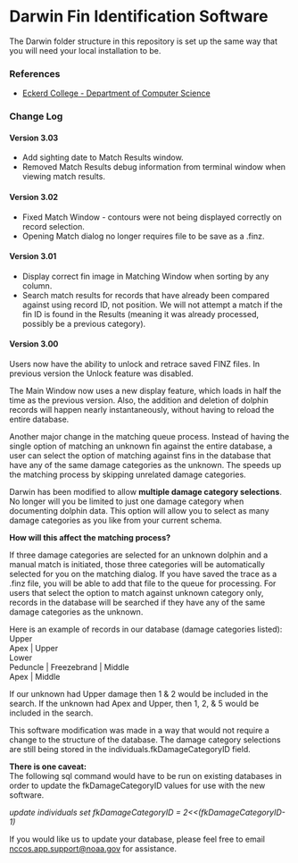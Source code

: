 # **Darwin Fin Identification Software**

The Darwin folder structure in this repository is set up the same way that you will need your local installation to be.  

### **References**
* [Eckerd College - Department of Computer Science](http://darwin.eckerd.edu/)  

### **Change Log**

#### **Version 3.03**

*  Add sighting date to Match Results window.
*  Removed Match Results debug information from terminal window when viewing match results.

#### **Version 3.02**  

*  Fixed Match Window - contours were not being displayed correctly on record selection.  
*  Opening Match dialog no longer requires file to be save as a .finz.  

#### **Version 3.01**  

*  Display correct fin image in Matching Window when sorting by any column.  
*  Search match results for records that have already been compared against using record ID, not position.  We will not attempt a match if the fin ID is found in the Results (meaning it was already processed, possibly be a previous category).

#### **Version 3.00**  

Users now have the ability to unlock and retrace saved FINZ files.  In previous version the Unlock feature was disabled.  

The Main Window now uses a new display feature, which loads in half the time as the previous version.  Also, the addition and deletion of dolphin records will happen nearly instantaneously, without having to reload the entire database.  

Another major change in the matching queue process.  Instead of having the single option of matching an unknown fin against the entire database, a user can select the option of matching against fins in the database that have any of the same damage categories as the unknown.  The speeds up the matching process by skipping unrelated damage categories.  

Darwin has been modified to allow **multiple damage category selections**.  No longer will you be limited to just one damage category when documenting dolphin data.  This option will allow you to select as many damage categories as you like from your current schema.  

**How will this affect the matching process?** 

If three damage categories are selected for an unknown dolphin and a manual match is initiated, those three categories will be automatically selected for you on the matching dialog.  If you have saved the trace as a .finz file, you will be able to add that file to the queue for processing.  For users that select the option to match against unknown category only, records in the database will be searched if they have any of the same damage categories as the unknown.  

Here is an example of records in our database (damage categories listed):  
Upper  
Apex | Upper  
Lower  
Peduncle | Freezebrand | Middle  
Apex | Middle  

If our unknown had Upper damage then 1 & 2 would be included in the search.  If the unknown had Apex and Upper, then 1, 2, & 5 would be included in the search.  

This software modification was made in a way that would not require a change to the structure of the database.  The damage category selections are still being stored in the individuals.fkDamageCategoryID field.  

**There is one caveat:**  
The following sql command would have to be run on existing databases in order to update the fkDamageCategoryID values for use with the new software.  

*update individuals set fkDamageCategoryID = 2<<(fkDamageCategoryID-1)*  

If you would like us to update your database, please feel free to email nccos.app.support@noaa.gov for assistance.  
